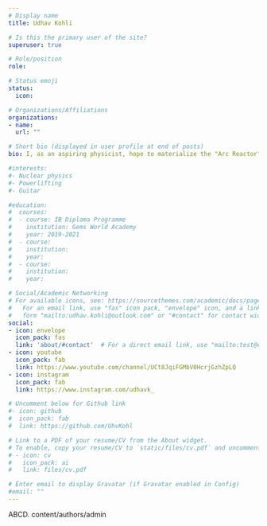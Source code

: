 ```yaml
---
# Display name
title: Udhav Kohli

# Is this the primary user of the site?
superuser: true

# Role/position
role:

# Status emoji
status:
  icon: 

# Organizations/Affiliations
organizations:
- name:
  url: ""

# Short bio (displayed in user profile at end of posts)
bio: I, as an aspiring physicist, hope to materialize the "Arc Reactor" to sovle the world's energy crisis. My other interests include powerlifting and playing the guitar.

#interests:
#- Nuclear physics
#- Powerlifting
#- Guitar

#education:
#  courses:
#  - course: IB Diploma Programme
#    institution: Gems World Academy
#    year: 2019-2021
#  - course: 
#    institution: 
#    year: 
#  - course:
#    institution: 
#    year:

# Social/Academic Networking
# For available icons, see: https://sourcethemes.com/academic/docs/page-builder/#icons
#   For an email link, use "fas" icon pack, "envelope" icon, and a link in the
#   form "mailto:udhav.kohli@outlook.com" or "#contact" for contact widget.
social:
- icon: envelope
  icon_pack: fas
  link: 'about/#contact'  # For a direct email link, use "mailto:test@example.org".
- icon: youtube
  icon_pack: fab
  link: https://www.youtube.com/channel/UCt8JqiFGMbV0HcrjGzhZpLQ
- icon: instagram
  icon_pack: fab
  link: https://www.instagram.com/udhavk_

# Uncomment below for Github link
#- icon: github
#  icon_pack: fab
#  link: https://github.com/UhvKohl

# Link to a PDF of your resume/CV from the About widget.
# To enable, copy your resume/CV to `static/files/cv.pdf` and uncomment the lines below.
# - icon: cv
#   icon_pack: ai
#   link: files/cv.pdf

# Enter email to display Gravatar (if Gravatar enabled in Config)
#email: ""
---
```


ABCD. 
content/authors/admin
